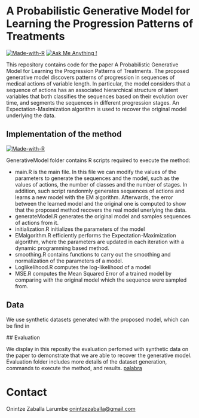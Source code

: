# A Probabilistic Generative Model for Learning the Progression Patterns of Treatments

[![Made-with-R](https://img.shields.io/badge/Made%20with-R-blue)](/AMRC_Python) [![Ask Me Anything !](https://img.shields.io/badge/Ask%20me-anything-1abc9c.svg)](#support-and-author)
 
This repository contains code for the paper A Probabilistic Generative Model for Learning the Progression Patterns of Treatments. The proposed generative model discovers patterns of progression in sequences of medical actions of variable length. In particular, the model considers that a sequence of actions has an associated hierarchical structure of latent variables that both classifies the sequences based on their evolution over time, and segments the sequences in different progression stages. An Expectation-Maximization algorithm is used to recover the original model underlying the data.

## Implementation of the method

[![Made-with-R](https://img.shields.io/badge/Made%20with-R-blue)](/GenerativeModel)

GenerativeModel folder contains R scripts required to execute the method:

* main.R is the main file. In this file we can modify the values of the parameters to generate the sequences and the model, such as the values of actions, the number of classes and the number of stages. In addition, such script randonmly generates sequences of actions and learns a new model with the EM algorithm. Afterwards, the error between the learned model and the original one is computed to show that the proposed method recovers the real model unerlying the data.
* generateModel.R generates the original model and samples sequences of actions from it.
* initialization.R initializes the parameters of the model
* EMalgorithm.R efficiently performs the Expectation-Maximization algorithm, where the parameters are updated in each iteration with a dynamic programming based method.
* smoothing.R contains functions to carry out the smoothing and normalization of the parameters of a model.
* Loglikelihood.R computes the log-likelihood of a model
* MSE.R computes the Mean Squared Error of a trained model by comparing with the original model which the sequence were sampled from.


## Data

We use synthetic datasets generated with the proposed model, which can be find in

## Evaluation

We display in this reposity the evaluation perfomed with synthetic data on the paper to demonstrate that we are able to recover the generative model. Evaluation folder includes more details of the dataset generation, commands to execute the method, and results. [palabra](Evaluation\mainEvaluation.R)






# Contact
Onintze Zaballa Larumbe
onintzezaballa@gmail.com
